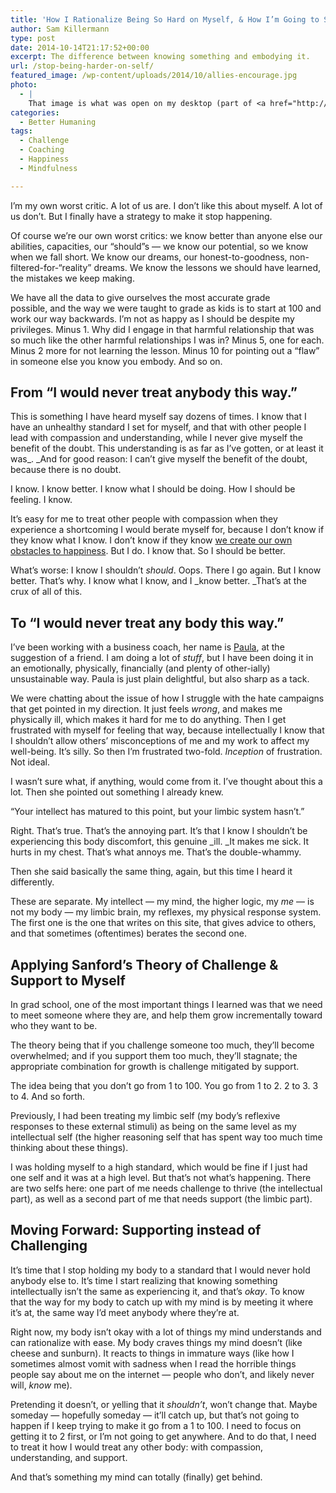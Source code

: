 ```yaml
---
title: 'How I Rationalize Being So Hard on Myself, & How I’m Going to Stop'
author: Sam Killermann
type: post
date: 2014-10-14T21:17:52+00:00
excerpt: The difference between knowing something and embodying it.
url: /stop-being-harder-on-self/
featured_image: /wp-content/uploads/2014/10/allies-encourage.jpg
photo:
  - |
    That image is what was open on my desktop (part of <a href="http://itspronouncedmetrosexual.com/2014/10/better-ally-week/" target="_blank">a project</a> I'm working on) while I was having the conversation about all this with Paula. Beyond it being one of the cutest things I've ever drawn, it was also a fitting backdrop to this chat.
categories:
  - Better Humaning
tags:
  - Challenge
  - Coaching
  - Happiness
  - Mindfulness

---
```

I&#8217;m my own worst critic. A lot of us are. I don&#8217;t like this about myself. A lot of us don&#8217;t. But I finally have a strategy to make it stop happening.

Of course we&#8217;re our own worst critics: we know better than anyone else our abilities, capacities, our &#8220;should&#8221;s &#8212; we know our potential, so we know when we fall short. We know our dreams, our honest-to-goodness, non-filtered-for-&#8220;reality&#8221; dreams. We know the lessons we should have learned, the mistakes we keep making.

We have all the data to give ourselves the most accurate grade possible, and the way we were taught to grade as kids is to start at 100 and work our way backwards. I&#8217;m not as happy as I should be despite my privileges. Minus 1. Why did I engage in that harmful relationship that was so much like the other harmful relationships I was in? Minus 5, one for each. Minus 2 more for not learning the lesson. Minus 10 for pointing out a &#8220;flaw&#8221; in someone else you know you embody. And so on.

## From &#8220;I would never treat anybody this way.&#8221;

This is something I have heard myself say dozens of times. I know that I have an unhealthy standard I set for myself, and that with other people I lead with compassion and understanding, while I never give myself the benefit of the doubt. This understanding is as far as I&#8217;ve gotten, or at least it was_. _And for good reason: I can&#8217;t give myself the benefit of the doubt, because there is no doubt.

I know. I know better. I know what I should be doing. How I should be feeling. I know.

It&#8217;s easy for me to treat other people with compassion when they experience a shortcoming I would berate myself for, because I don&#8217;t know if they know what I know. I don&#8217;t know if they know [we create our own obstacles to happiness][1]. But I do. I know that. So I should be better.

What&#8217;s worse: I know I shouldn&#8217;t _should_. Oops. There I go again. But I know better. That&#8217;s why. I know what I know, and I _know better. _That&#8217;s at the crux of all of this.

## To &#8220;I would never treat any body this way.&#8221;

I&#8217;ve been working with a business coach, her name is <a href="https://www.linkedin.com/pub/paula-fracasso-pcc/0/6a8/573" target="_blank">Paula</a>, at the suggestion of a friend. I am doing a lot of _stuff_, but I have been doing it in an emotionally, physically, financially (and plenty of other-ially) unsustainable way. Paula is just plain delightful, but also sharp as a tack.

We were chatting about the issue of how I struggle with the hate campaigns that get pointed in my direction. It just feels _wrong_, and makes me physically ill, which makes it hard for me to do anything. Then I get frustrated with myself for feeling that way, because intellectually I know that I shouldn&#8217;t allow others&#8217; misconceptions of me and my work to affect my well-being. It&#8217;s silly. So then I&#8217;m frustrated two-fold. _Inception_ of frustration. Not ideal.

I wasn&#8217;t sure what, if anything, would come from it. I&#8217;ve thought about this a lot. Then she pointed out something I already knew.

&#8220;Your intellect has matured to this point, but your limbic system hasn&#8217;t.&#8221;

Right. That&#8217;s true. That&#8217;s the annoying part. It&#8217;s that I know I shouldn&#8217;t be experiencing this body discomfort, this genuine _ill. _It makes me sick. It hurts in my chest. That&#8217;s what annoys me. That&#8217;s the double-whammy.

Then she said basically the same thing, again, but this time I heard it differently.

These are separate. My intellect &#8212; my mind, the higher logic, my _me_ &#8212; is not my body &#8212; my limbic brain, my reflexes, my physical response system. The first one is the one that writes on this site, that gives advice to others, and that sometimes (oftentimes) berates the second one.

## Applying Sanford&#8217;s Theory of Challenge & Support to Myself

In grad school, one of the most important things I learned was that we need to meet someone where they are, and help them grow incrementally toward who they want to be.

The theory being that if you challenge someone too much, they&#8217;ll become overwhelmed; and if you support them too much, they&#8217;ll stagnate; the appropriate combination for growth is challenge mitigated by support.

The idea being that you don&#8217;t go from 1 to 100. You go from 1 to 2. 2 to 3. 3 to 4. And so forth.

Previously, I had been treating my limbic self (my body&#8217;s reflexive responses to these external stimuli) as being on the same level as my intellectual self (the higher reasoning self that has spent way too much time thinking about these things).

I was holding myself to a high standard, which would be fine if I just had one self and it was at a high level. But that&#8217;s not what&#8217;s happening. There are two selfs here: one part of me needs challenge to thrive (the intellectual part), as well as a second part of me that needs support (the limbic part).

## Moving Forward: Supporting instead of Challenging

It&#8217;s time that I stop holding my body to a standard that I would never hold anybody else to. It&#8217;s time I start realizing that knowing something intellectually isn&#8217;t the same as experiencing it, and that&#8217;s _okay_. To know that the way for my body to catch up with my mind is by meeting it where it&#8217;s at, the same way I&#8217;d meet anybody where they&#8217;re at.

Right now, my body isn&#8217;t okay with a lot of things my mind understands and can rationalize with ease. My body craves things my mind doesn&#8217;t (like cheese and sunburn). It reacts to things in immature ways (like how I sometimes almost vomit with sadness when I read the horrible things people say about me on the internet &#8212; people who don&#8217;t, and likely never will, _know_ me).

Pretending it doesn&#8217;t, or yelling that it _shouldn&#8217;t_, won&#8217;t change that. Maybe someday &#8212; hopefully someday &#8212; it&#8217;ll catch up, but that&#8217;s not going to happen if I keep trying to make it go from a 1 to 100. I need to focus on getting it to 2 first, or I&#8217;m not going to get anywhere. And to do that, I need to treat it how I would treat any other body: with compassion, understanding, and support.

And that&#8217;s something my mind can totally (finally) get behind.

 [1]: http://samkillermann.wpengine.com/we-fabricate-the-obstacles-to-happiness/ "We Fabricate the Obstacles that Stand Between Us and Happiness"